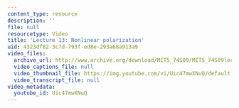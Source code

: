 ```yaml
---
content_type: resource
description: ''
file: null
resourcetype: Video
title: 'Lecture 13: Nonlinear polarization'
uid: 4323df82-3c7d-793f-ed8e-293a68a913a9
video_files:
  archive_url: http://www.archive.org/download/MIT5_74S09/MIT5_74S09lec13.mp4
  video_captions_file: null
  video_thumbnail_file: https://img.youtube.com/vi/Uic47mwXNuQ/default.jpg
  video_transcript_file: null
video_metadata:
  youtube_id: Uic47mwXNuQ
---
```

